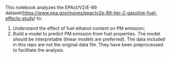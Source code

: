 This notebook analyzes the EPAct/V2/E-89
dataset(https://www.epa.gov/moves/epactv2e-89-tier-2-gasoline-fuel-effects-study)
to:
1. Understand the effect of fuel ethanol content on PM emission;
2. Build a model to predict PM emission from fuel properties. The model should
   be interpretable (linear models are preferred).
   The data included in this repo are not the original data file. They have
   been preprocessed to facilitate the analysis.
